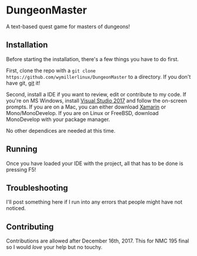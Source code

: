 # DungeonMaster
A text-based quest game for masters of dungeons! <br>

## Installation
Before starting the installation, there's a few things you have to do first. <br>

First, clone the repo with a `git clone https://github.com/wymillerlinux/DungeonMaster` to a directory. If you don't have git, [git](https://git-scm.com/) it!<br>

Second, install a IDE if you want to review, edit or contribute to my code. If you're on MS Windows, install [Visual Studio 2017](https://www.visualstudio.com/) and follow the on-screen prompts. If you are on a Mac, you can either download [Xamarin](https://www.xamarin.com/) or Mono/MonoDevelop. If you are on Linux or FreeBSD, download MonoDevelop with your package manager.<br>

No other dependices are needed at this time. 

## Running
Once you have loaded your IDE with the project, all that has to be done is pressing F5!

## Troubleshooting
I'll post something here if I run into any errors that people might have not noticed.

## Contributing
Contributions are allowed after December 16th, 2017. This for NMC 195 final so I would _love_ your help but no touchy.
